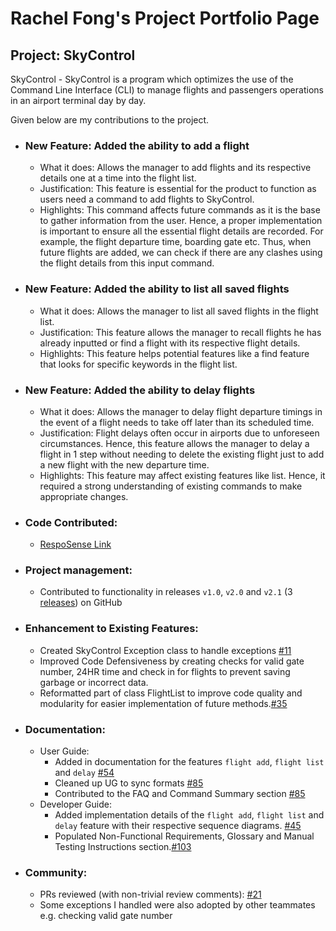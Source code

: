 # Rachel Fong's Project Portfolio Page

## Project: SkyControl

SkyControl - SkyControl is a program which optimizes the use of the Command Line Interface (CLI)
to manage flights and passengers operations in an airport terminal day by day.

Given below are my contributions to the project.

+ ### New Feature: Added the ability to add a flight
  + What it does: Allows the manager to add flights and its respective details one at a time into the flight list.
  + Justification: This feature is essential for the product to function as users need a command to add flights to SkyControl.
  + Highlights: This command affects future commands as it is the base to gather information from the user. 
  Hence, a proper implementation is important to ensure all the essential flight details are recorded.
  For example, the flight departure time, boarding gate etc. 
  Thus, when future flights are added, we can check if there are any clashes using the flight details from this input command.

+ ### New Feature: Added the ability to list all saved flights
  + What it does: Allows the manager to list all saved flights in the flight list.
  + Justification: This feature allows the manager to recall flights he has already inputted or find a flight with its respective flight details.
  + Highlights: This feature helps potential features like a find feature that looks for specific keywords in the flight list.

+ ### New Feature: Added the ability to delay flights
  + What it does: Allows the manager to delay flight departure timings in the event of a flight needs to take off later than its scheduled time.
  + Justification: Flight delays often occur in airports due to unforeseen circumstances. 
  Hence, this feature allows the manager to delay a flight in 1 step without needing to delete 
  the existing flight just to add a new flight with the new departure time.
  + Highlights: This feature may affect existing features like list.
  Hence, it required a strong understanding of existing commands to make appropriate changes.
  
- ### Code Contributed:
  + [RespoSense Link](https://nus-cs2113-ay2223s1.github.io/tp-dashboard/?search=franky4566&breakdown=true)

+ ### Project management:
  + Contributed to functionality in releases `v1.0`, `v2.0` and `v2.1` (3 [releases](https://github.com/AY2223S1-CS2113-T17-1/tp/releases)) on GitHub

+ ### Enhancement to Existing Features:
  + Created SkyControl Exception class to handle exceptions [#11](https://github.com/AY2223S1-CS2113-T17-1/tp/pull/11)
  + Improved Code Defensiveness by creating checks for valid gate number, 24HR time and check in for flights to prevent saving garbage or incorrect data.
  + Reformatted part of class FlightList to improve code quality and modularity for easier implementation of future methods.[#35](https://github.com/AY2223S1-CS2113-T17-1/tp/pull/35)

+ ### Documentation:
  + User Guide:
    + Added in documentation for the features `flight add`, `flight list` and `delay` [#54](https://github.com/AY2223S1-CS2113-T17-1/tp/pull/54)
    + Cleaned up UG to sync formats [#85](https://github.com/AY2223S1-CS2113-T17-1/tp/pull/85)
    + Contributed to the FAQ and Command Summary section [#85](https://github.com/AY2223S1-CS2113-T17-1/tp/pull/85)
  + Developer Guide:
    + Added implementation details of the `flight add`, `flight list` and `delay` feature with their respective sequence diagrams. 
    [#45](https://github.com/AY2223S1-CS2113-T17-1/tp/pull/45)
    + Populated Non-Functional Requirements, Glossary and Manual Testing Instructions section.[#103](https://github.com/AY2223S1-CS2113-T17-1/tp/pull/103)

+ ### Community:
  + PRs reviewed (with non-trivial review comments): [#21](https://github.com/AY2223S1-CS2113-T17-1/tp/pull/21)
  + Some exceptions I handled were also adopted by other teammates e.g. checking valid gate number
